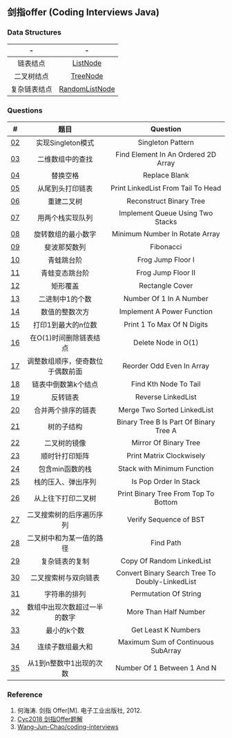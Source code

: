 
## 剑指offer (Coding Interviews Java)

### Data Structures

|-|-|
|:---:|:---:|
|链表结点|[ListNode](src/coding_interviews/ListNode.java)|
|二叉树结点|[TreeNode](src/coding_interviews/TreeNode.java)|
|复杂链表结点|[RandomListNode](src/coding_interviews/RandomListNode.java)|

### Questions

|#|题目|Question|
|:---:|:---:|:---:|
|[02](src/coding_interviews/Solution02.java)|实现Singleton模式|Singleton Pattern|
|[03](src/coding_interviews/Solution03.java)|二维数组中的查找|Find Element In An Ordered 2D Array|
|[04](src/coding_interviews/Solution04.java)|替换空格|Replace Blank|
|[05](src/coding_interviews/Solution05.java)|从尾到头打印链表|Print LinkedList From Tail To Head|
|[06](src/coding_interviews/Solution06.java)|重建二叉树|Reconstruct Binary Tree|
|[07](src/coding_interviews/Solution07.java)|用两个栈实现队列|Implement Queue Using Two Stacks|
|[08](src/coding_interviews/Solution08.java)|旋转数组的最小数字|Minimum Number In Rotate Array|
|[09](src/coding_interviews/Solution09.java)|斐波那契数列|Fibonacci|
|[10](src/coding_interviews/Solution10.java)|青蛙跳台阶|Frog Jump Floor I|
|[11](src/coding_interviews/Solution11.java)|青蛙变态跳台阶|Frog Jump Floor II|
|[12](src/coding_interviews/Solution12.java)|矩形覆盖|Rectangle Cover|
|[13](src/coding_interviews/Solution13.java)|二进制中1的个数|Number Of 1 In A Number|
|[14](src/coding_interviews/Solution14.java)|数值的整数次方|Implement A Power Function|
|[15](src/coding_interviews/Solution15.java)|打印1到最大的n位数|Print 1 To Max Of N Digits|
|[16](src/coding_interviews/Solution16.java)|在O(1)时间删除链表结点|Delete Node in O(1)|
|[17](src/coding_interviews/Solution17.java)|调整数组顺序，使奇数位于偶数前面|Reorder Odd Even In Array|
|[18](src/coding_interviews/Solution18.java)|链表中倒数第k个结点|Find Kth Node To Tail|
|[19](src/coding_interviews/Solution19.java)|反转链表|Reverse LinkedList|
|[20](src/coding_interviews/Solution20.java)|合并两个排序的链表|Merge Two Sorted LinkedList|
|[21](src/coding_interviews/Solution21.java)|树的子结构|Binary Tree B Is Part Of Binary Tree A|
|[22](src/coding_interviews/Solution22.java)|二叉树的镜像|Mirror Of Binary Tree|
|[23](src/coding_interviews/Solution23.java)|顺时针打印矩阵|Print Matrix Clockwisely|
|[24](src/coding_interviews/Solution24.java)|包含min函数的栈|Stack with Minimum Function|
|[25](src/coding_interviews/Solution25.java)|栈的压入、弹出序列|Is Pop Order In Stack|
|[26](src/coding_interviews/Solution26.java)|从上往下打印二叉树|Print Binary Tree From Top To Bottom|
|[27](src/coding_interviews/Solution27.java)|二叉搜索树的后序遍历序列|Verify Sequence of BST|
|[28](src/coding_interviews/Solution28.java)|二叉树中和为某一值的路径|Find Path|
|[29](src/coding_interviews/Solution29.java)|复杂链表的复制|Copy Of Random LinkedList|
|[30](src/coding_interviews/Solution30.java)|二叉搜索树与双向链表|Convert Binary Search Tree To Doubly-LinkedList|
|[31](src/coding_interviews/Solution31.java)|字符串的排列|Permutation Of String|
|[32](src/coding_interviews/Solution32.java)|数组中出现次数超过一半的数字|More Than Half Number|
|[33](src/coding_interviews/Solution33.java)|最小的k个数|Get Least K Numbers|
|[34](src/coding_interviews/Solution34.java)|连续子数组最大和|Maximum Sum of Continuous SubArray|
|[35](src/coding_interviews/Solution35.java)|从1到n整数中1出现的次数|Number Of 1 Between 1 And N|

### Reference

1. 何海涛. 剑指 Offer[M]. 电子工业出版社, 2012.
2. [Cyc2018 剑指Offer题解](https://cyc2018.github.io/CS-Notes/#/notes/%E5%89%91%E6%8C%87%20Offer%20%E9%A2%98%E8%A7%A3%20-%20%E7%9B%AE%E5%BD%951)
3. [Wang-Jun-Chao/coding-interviews](https://github.com/Wang-Jun-Chao/coding-interviews/tree/master/src)





